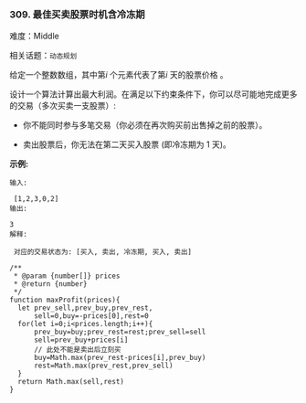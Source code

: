 ### 309. 最佳买卖股票时机含冷冻期

难度：Middle

相关话题：`动态规划`

给定一个整数数组，其中第*i* 个元素代表了第*i* 天的股票价格 。​



设计一个算法计算出最大利润。在满足以下约束条件下，你可以尽可能地完成更多的交易（多次买卖一支股票）:




* 你不能同时参与多笔交易（你必须在再次购买前出售掉之前的股票）。

* 卖出股票后，你无法在第二天买入股票 (即冷冻期为 1 天)。





**示例:** 



```
输入:

 [1,2,3,0,2]
输出:

3 
解释:

 对应的交易状态为: [买入, 卖出, 冷冻期, 买入, 卖出]
```

```
/**
 * @param {number[]} prices
 * @return {number}
 */
function maxProfit(prices){
  let prev_sell,prev_buy,prev_rest,
      sell=0,buy=-prices[0],rest=0
  for(let i=0;i<prices.length;i++){
      prev_buy=buy;prev_rest=rest;prev_sell=sell
      sell=prev_buy+prices[i]
      // 此处不能是卖出后立刻买
      buy=Math.max(prev_rest-prices[i],prev_buy)
      rest=Math.max(prev_rest,prev_sell)
  }
  return Math.max(sell,rest)
}
```

